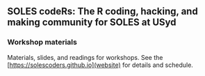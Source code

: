 ## SOLES codeRs: The R coding, hacking, and making community for SOLES at USyd
### Workshop materials

Materials, slides, and readings for workshops. See the [https://solescoders.github.io](website) for details and schedule.

